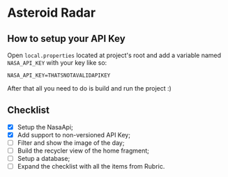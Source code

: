 # Asteroid Radar

## How to setup your API Key
Open `local.properties` located at project's root and add a variable named `NASA_API_KEY` with your key like so:

`NASA_API_KEY=THATSNOTAVALIDAPIKEY`

After that all you need to do is build and run the project :)

## Checklist

- [x] Setup the NasaApi;
- [x] Add support to non-versioned API Key;
- [ ] Filter and show the image of the day;
- [ ] Build the recycler view of the home fragment;
- [ ] Setup a database;
- [ ] Expand the checklist with all the items from Rubric.
